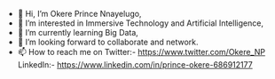 - 👋 Hi, I’m Okere Prince Nnayelugo,
- 👀 I’m interested in Immersive Technology and Artificial Intelligence,
- 🌱 I’m currently learning Big Data,
- 💞️ I’m looking forward to collaborate and network.
- 📫 How to reach me on Twitter:- https://www.twitter.com/Okere_NP 
LinkedIn:- https://www.linkedin.com/in/prince-okere-686912177

<!---
Okere-NP/Okere-NP is a ✨ special ✨ repository because its `README.md` (this file) appears on your GitHub profile.
You can click the Preview link to take a look at your changes.
--->
